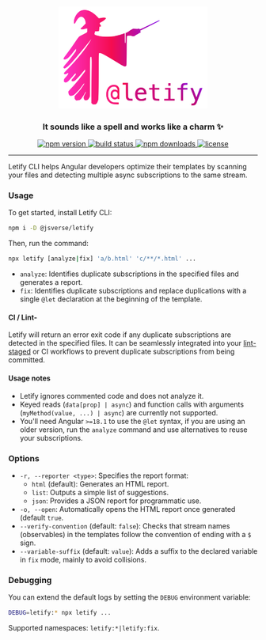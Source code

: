 <div align="center">
  <img width="300px" src="./logo-gradient.svg" alt="Letify Logo">
</div>

<h3 align="center">It sounds like a spell and works like a charm ✨</h3>

<div align="center">
  <a href="https://www.npmjs.com/package/@jsverse/letify">
    <img src="https://img.shields.io/npm/v/@jsverse/letify.svg?style=flat-square" alt="npm version">
  </a>
  <a href="https://github.com/jsverse/letify/actions/workflows/ci.yml">
    <img src="https://github.com/jsverse/letify/workflows/CI/badge.svg" alt="build status">
  </a>
  <a href="https://www.npmjs.com/package/@jsverse/letify">
    <img src="https://img.shields.io/npm/dt/@jsverse/letify.svg?style=flat-square" alt="npm downloads">
  </a>
  <a href="https://github.com/jsverse/letify/blob/main/LICENSE">
    <img src="https://img.shields.io/github/license/jsverse/letify.svg?style=flat-square" alt="license">
  </a>
</div>

--------------------

Letify CLI helps Angular developers optimize their templates by scanning your files and detecting multiple async subscriptions to the same stream.

### Usage
To get started, install Letify CLI:

```bash
npm i -D @jsverse/letify
```

Then, run the command:
```bash
npx letify [analyze|fix] 'a/b.html' 'c/**/*.html' ...
```

* `analyze`: Identifies duplicate subscriptions in the specified files and generates a report.
* `fix`: Identifies duplicate subscriptions and replace duplications with a single `@let` declaration at the beginning of the template.

#### CI / Lint-
Letify will return an error exit code if any duplicate subscriptions are detected in the specified files.
It can be seamlessly integrated into your [lint-staged](https://github.com/lint-staged/lint-staged) or CI workflows to
prevent duplicate subscriptions from being committed.

#### Usage notes
* Letify ignores commented code and does not analyze it.
* Keyed reads (`data[prop] | async`) and function calls with arguments (`myMethod(value, ...) | async`) are currently not supported.
* You'll need Angular `>=18.1` to use the `@let` syntax, if you are using an older version, run the `analyze` command and
use alternatives to reuse your subscriptions.

### Options

* `-r, --reporter <type>`: Specifies the report format:
  * `html` (default): Generates an HTML report.
  * `list`: Outputs a simple list of suggestions.
  * `json`: Provides a JSON report for programmatic use.
* `-o, --open`: Automatically opens the HTML report once generated (default `true`.
* `--verify-convention` (default: `false`): Checks that stream names (observables) in the templates follow the convention of ending with a `$` sign.
* `--variable-suffix` (default: `value`): Adds a suffix to the declared variable in `fix` mode, mainly to avoid collisions.

### Debugging

You can extend the default logs by setting the `DEBUG` environment variable:
```bash
DEBUG=letify:* npx letify ...
```
Supported namespaces: `letify:*|letify:fix`.
